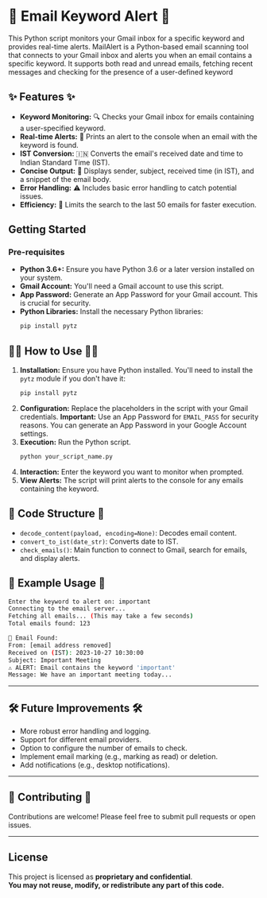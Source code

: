 # 📧 Email Keyword Alert 🚨

This Python script monitors your Gmail inbox for a specific keyword and provides real-time alerts.
MailAlert is a Python-based email scanning tool that connects to your Gmail inbox and alerts you when an email contains a specific keyword. It supports both read and unread emails, fetching recent messages and checking for the presence of a user-defined keyword

## ✨ Features ✨

* **Keyword Monitoring:** 🔍 Checks your Gmail inbox for emails containing a user-specified keyword.
* **Real-time Alerts:** 🔔 Prints an alert to the console when an email with the keyword is found.
* **IST Conversion:** 🇮🇳 Converts the email's received date and time to Indian Standard Time (IST).
* **Concise Output:** 📝 Displays sender, subject, received time (in IST), and a snippet of the email body.
* **Error Handling:** ⚠️ Includes basic error handling to catch potential issues.
* **Efficiency:** 🚀 Limits the search to the last 50 emails for faster execution.

## Getting Started

### Pre-requisites

* **Python 3.6+:** Ensure you have Python 3.6 or a later version installed on your system.
* **Gmail Account:** You'll need a Gmail account to use this script.
* **App Password:** Generate an App Password for your Gmail account. This is crucial for security.
* **Python Libraries:** Install the necessary Python libraries:
    ```bash
    pip install pytz
    ```

## 🧑‍💻 How to Use 🧑‍💻

1.  **Installation:** Ensure you have Python installed. You'll need to install the `pytz` module if you don't have it:
    ```bash
    pip install pytz
    ```
2.  **Configuration:** Replace the placeholders in the script with your Gmail credentials. **Important:** Use an App Password for `EMAIL_PASS` for security reasons. You can generate an App Password in your Google Account settings.
3.  **Execution:** Run the Python script.
    ```bash
    python your_script_name.py
    ```
4.  **Interaction:** Enter the keyword you want to monitor when prompted.
5.  **View Alerts:** The script will print alerts to the console for any emails containing the keyword.

## 📂 Code Structure 📂

* `decode_content(payload, encoding=None)`: Decodes email content.
* `convert_to_ist(date_str)`: Converts date to IST.
* `check_emails()`: Main function to connect to Gmail, search for emails, and display alerts.

## 📝 Example Usage 📝
```bash
Enter the keyword to alert on: important
Connecting to the email server...
Fetching all emails... (This may take a few seconds)
Total emails found: 123

📩 Email Found:
From: [email address removed]
Received on (IST): 2023-10-27 10:30:00
Subject: Important Meeting
⚠️ ALERT: Email contains the keyword 'important'
Message: We have an important meeting today...
```
---

## 🛠️ Future Improvements 🛠️

* More robust error handling and logging.
* Support for different email providers.
* Option to configure the number of emails to check.
* Implement email marking (e.g., marking as read) or deletion.
* Add notifications (e.g., desktop notifications).

---

## 🙌 Contributing 🙌

Contributions are welcome! Please feel free to submit pull requests or open issues.

---

## License
This project is licensed as **proprietary and confidential**.  
**You may not reuse, modify, or redistribute any part of this code.**

